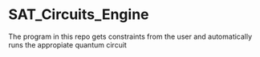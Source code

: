# SAT_Circuits_Engine
The program in this repo gets constraints from the user and automatically runs the appropiate quantum circuit
